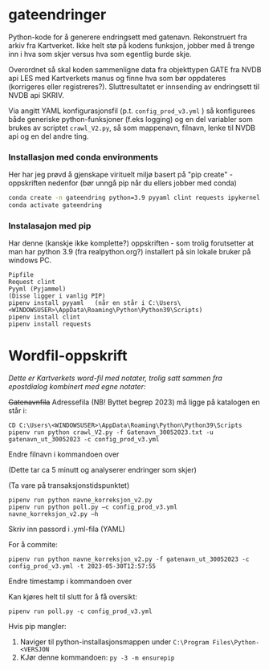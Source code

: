 # gateendringer
Python-kode for å generere endringsett med gatenavn. Rekonstruert fra arkiv fra Kartverket. Ikke helt stø på 
kodens funksjon, jobber med å trenge inn i hva som skjer versus hva som egentlig burde skje. 

Overordnet så skal koden sammenligne data fra objekttypen GATE fra NVDB api LES med Kartverkets manus og finne 
hva som bør oppdateres (korrigeres eller registreres?). Sluttresultatet er innsending av endringsett til NVDB api  SKRIV.  

Via angitt YAML konfigurasjonsfil (p.t. `config_prod_v3.yml` ) så konfigurees både generiske python-funksjoner (f.eks logging) og en del variabler som brukes av scriptet `crawl_V2.py`, så som mappenavn, filnavn, lenke til NVDB api og en del andre ting. 

### Installasjon med conda environments

Her har jeg prøvd å gjenskape virituelt miljø basert på "pip create" - oppskriften nedenfor (bør unngå pip når du ellers jobber med conda)

```bash
conda create -n gateendring python=3.9 pyyaml clint requests ipykernel 
conda activate gateendring
 ```


 ### Instalasajon med pip 

 Har denne (kanskje ikke komplette?) oppskriften - som trolig forutsetter at man har python 3.9 (fra realpython.org?) installert på sin lokale bruker på windows PC. 

 ```
 Pipfile
Request clint
Pyyml (Pyjammel)
(Disse ligger i vanlig PIP)
pipenv install pyyaml   (når en står i C:\Users\<WINDOWSUSER>\AppData\Roaming\Python\Python39\Scripts)
pipenv install clint
pipenv install requests
```

# Wordfil-oppskrift

_Dette er Kartverkets word-fil med notater, trolig satt sammen fra epostdialog kombinert med egne notater:_

~~Gatenavnfila~~ Adressefila (NB! Byttet begrep 2023) må ligge på katalogen en står i:

```
CD C:\Users\<WINDOWSUSER>\AppData\Roaming\Python\Python39\Scripts
pipenv run python crawl_V2.py -f Gatenavn_30052023.txt -u gatenavn_ut_30052023 -c config_prod_v3.yml
```
Endre filnavn i kommandoen over 

(Dette tar ca 5 minutt og analyserer endringer som skjer)

(Ta vare på transaksjonstidspunktet)

```
pipenv run python navne_korreksjon_v2.py 
pipenv run python poll.py –c config_prod_v3.yml
navne_korreksjon_v2.py –h 
```

Skriv inn passord i .yml-fila (YAML)

For å commite:
```
pipenv run python navne_korreksjon_v2.py -f gatenavn_ut_30052023 -c config_prod_v3.yml -t 2023-05-30T12:57:55
```
Endre timestamp i kommandoen over 

Kan kjøres helt til slutt for å få oversikt: 

```
pipenv run poll.py -c config_prod_v3.yml
```

Hvis pip mangler: 

1. Naviger til python-installasjonsmappen under `C:\Program Files\Python-<VERSJON`
1. KJør denne kommandoen: `py -3 -m ensurepip`


